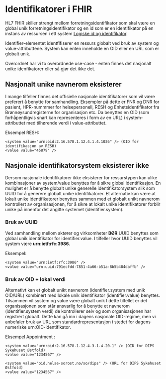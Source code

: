 # Identifikatorer i FHIR

HL7 FHIR skiller strengt mellom forretningsidentifikator som skal være en global unik forretningsidentifikator og en id som er en identifikator på en instans av ressursen i ett system [Logiske id og identifikator](https://www.hl7.org/fhir/resource.html#id).

Identifier-elementet identfifiserer en ressurs globalt ved bruk av system og value-attributtene. System kan enten inneholde en OID eller en URL som er globalt unik.

Overordnet har vi to overordnede use-case - enten finnes det nasjonalt unike idenfikatorer eller så gjør det ikke det.

## Nasjonalt unike navnerom eksisterer 

I mange tilfeller finnes det offisielle nasjonale identifikatorer som vil være preferert å benytte for samhandling. Eksempler på dette er FNR og DNR for pasient, HPR-nummmer for helsepersonell, RESH og Enhetsidentifikator fra Brønnøysundregisterne for organisasjon etc. Da benyttes en OID (som forhåpentligvis snart kan representeres i form av en URL) i system-attributtet med tilhørende verdi i value-attributtet. 

Eksempel RESH:
~~~
<system value="urn:oid:2.16.578.1.12.4.1.4.1026" /> (OID for identifikasjon av RESH)
<value value="45879" />
~~~ 

## Nasjonale identifikatorsystem eksisterer ikke
Dersom nasjonale identifikatorer ikke eksisterer for ressurstypen kan ulike kombinasjoner av system/value benyttes for å sikre global identifikasjon. En mulighet er å benytte globalt unike generelle identifikatorsystem slik som UUID for å generere globalt unike identifikatorer. Et alternativ kan være at lokalt unike identifikatorer benyttes sammen med et globalt unikt navnerom kontrollert av organisasjonen, for å sikre at lokalt unike identifikatorer forblir unike på innenfor det angitte systemet (identifier.system).

### Bruk av UUID
Ved samhandling mellom aktører og virksomheter **BØR** UUID benyttes som global unik identifikator for identifier.value. I tilfeller hvor UUID benyttes vil system være **urn:ietf:rfc:3986**.

Eksempel: 
~~~
<system value="urn:ietf:rfc:3986" />
<value value="urn:uuid:791ecfdd-7851-4a66-b51a-8b5b484daffb" />
~~~

### Bruk av OID + lokal verdi
Alternativt kan et globalt unikt navnerom (identifier.system med unik OID/URL) kombinert med lokale unik identifikator (identifier.value) benyttes. Tilsammen vil system og value være globalt unik  I dette tilfellet er det organisasjonen som står ansvarlig for å benytte et navnerom (identifier.system verdi) de kontrollerer selv og som organisasjonen har registrert globalt. Dette kan gå inn i dagens nasjonale OID-regime, men vi anbefaler bruk av URL som standardrepresentasjon i stedet for dagens numeriske urn:OID-identifikator. 

Eksempel Appointment :
~~~
<system value="urn:oid:2.16.578.1.12.4.3.1.4.20.1" /> (OID for DIPS Sykehuset Østfold)
<value value="1234567" />

<system value="oid.helse-sorost.no/so/dips" /> (URL for DIPS Sykehuset Østfold)
<value value="1234567" />
~~~

